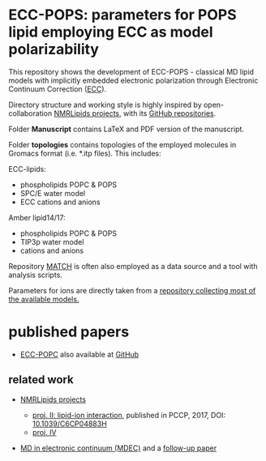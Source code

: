 # ECC-POPS: parameters for POPS lipid employing ECC as model polarizability

This repository shows the
 development of ECC-POPS - 
classical MD lipid models with 
implicitly embedded electronic polarization
through Electronic Continuum Correction ([ECC](https://jmelcr.github.io/blog/ECC-post)).

Directory structure and working style is highly inspired by 
open-collaboration [NMRLipids projects](https://nmrlipids.blogspot.fi/),
with its [GitHub repositories](https://github.com/NMRLipids).

Folder
**Manuscript** contains LaTeX and PDF version of the manuscript.

Folder
**topologies** contains topologies of the employed molecules in Gromacs format (i.e. *.itp files). 
This includes:

ECC-lipids:
- phospholipids POPC & POPS
- SPC/E water model
- ECC cations and anions

Amber lipid14/17:
- phospholipids POPC & POPS
- TIP3p water model
- cations and anions


Repository [MATCH](https://github.com/NMRLipids/MATCH) is often also employed 
as a data source and a tool with analysis scripts.

Parameters for ions are directly taken from 
a [repository collecting most of the available models.](https://bitbucket.org/hseara/ions/src/master/)


# published papers

+ [ECC-POPC](https://pubs.acs.org/doi/10.1021/acs.jpcb.7b12510) also available at [GitHub](https://github.com/ohsOllila/NMRlipids_VI-NewIonModel)

## related work

+ [NMRLipids projects](https://nmrlipids.blogspot.cz/)
   + [proj. II: lipid-ion interaction](https://github.com/NMRLipids/lipid_ionINTERACTION), 
      published in PCCP, 2017, DOI: [10.1039/C6CP04883H](https://pubs.rsc.org/en/content/articlelanding/2016/cp/c6cp04883h#!)
   + [proj. IV](https://github.com/NMRLipids/NMRlipidsIVotherHGs) 

+ [MD in electronic continuum (MDEC)](http://scitation.aip.org/content/aip/journal/jcp/130/8/10.1063/1.3060164) and a [follow-up paper](http://dx.doi.org/10.1021/ct9005807)


